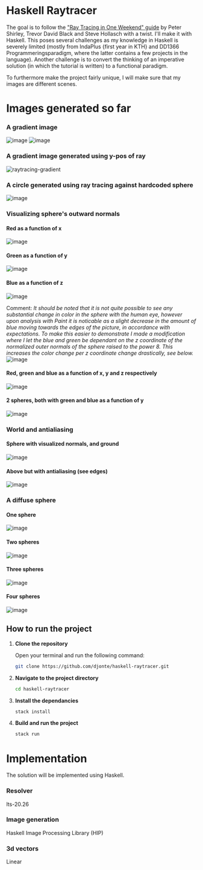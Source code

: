 # Haskell Raytracer

The goal is to follow the ["Ray Tracing in One Weekend" guide](https://raytracing.github.io/books/RayTracingInOneWeekend.html#outputanimage) by Peter Shirley, Trevor David Black and Steve Hollasch with a twist. I'll make it with Haskell. This poses several challenges as my knowledge in Haskell is severely limited (mostly from IndaPlus {first year in KTH} and DD1366 Programmeringsparadigm, where the latter contains a few projects in the language). Another challenge is to convert the thinking of an imperative solution (in which the tutorial is written) to a functional paradigm. 

To furthermore make the project fairly unique, I will make sure that my images are different scenes. 

# Images generated so far
### A gradient image
![image](https://github.com/djonte/haskell-raytracer/assets/90456387/554df427-f38b-481f-aa6b-00ec998beeeb)
![image](https://github.com/djonte/haskell-raytracer/assets/90456387/da414c36-f2cb-4c7c-8c83-736c679c465e)

### A gradient image generated using y-pos of ray
![raytracing-gradient](https://github.com/djonte/haskell-raytracer/assets/90456387/6eee13b6-4ce0-46ba-96df-23885d7fb25d)


### A circle generated using ray tracing against hardcoded sphere
![image](https://github.com/djonte/haskell-raytracer/assets/90456387/bf2aef8f-4df1-414e-8b76-bd9fe61d1779)

### Visualizing sphere's outward normals
#### Red as a function of x
![image](https://github.com/djonte/haskell-raytracer/assets/90456387/8e917853-7fc7-4cee-8424-f33c95a47a4e)

#### Green as a function of y
![image](https://github.com/djonte/haskell-raytracer/assets/90456387/5fa3b322-2121-4e05-b4a9-702094005749)

#### Blue as a function of z
![image](https://github.com/djonte/haskell-raytracer/assets/90456387/67e114a3-e36c-448c-802c-29db4b617b44)

Comment: *It should be noted that it is not quite possible to see any substantial change in color in the sphere with the human eye, however upon analysis with Paint it is noticable as a slight decrease in the amount of blue moving towards the edges of the picture, in accordance with expectations. To make this easier to demonstrate I made a modification where I let the blue and green be dependant on the z coordinate of the normalized outer normals of the sphere raised to the power 8. This increases the color change per z coordinate change drastically, see below.*
![image](https://github.com/djonte/haskell-raytracer/assets/90456387/8390661f-f8e1-466e-9be4-ef2f16751918)


#### Red, green and blue as a function of x, y and z respectively
![image](https://github.com/djonte/haskell-raytracer/assets/90456387/47f05f95-d692-4b4a-aed8-203e97d7213a)


#### 2 spheres, both with green and blue as a function of y
![image](https://github.com/djonte/haskell-raytracer/assets/90456387/ef5828dc-4f2a-42fc-8f53-7519c19aedee)

### World and antialiasing
#### Sphere with visualized normals, and ground
![image](https://github.com/djonte/haskell-raytracer/assets/90456387/2a8d1978-1f15-4b73-8e80-c38a53620430)

#### Above but with antialiasing (see edges)
![image](https://github.com/djonte/haskell-raytracer/assets/90456387/bdceb2ed-b9a9-42a8-a5e7-8eb83036be9a)

### A diffuse sphere
#### One sphere
![image](https://github.com/djonte/haskell-raytracer/assets/90456387/c87509da-9b89-4264-8e55-f9b34eba1e49)

#### Two spheres
![image](https://github.com/djonte/haskell-raytracer/assets/90456387/234731a1-8870-4198-96f0-56950730d8d2)

#### Three spheres
![image](https://github.com/djonte/haskell-raytracer/assets/90456387/a0338fd8-e11d-45a1-b1a1-5cfef45e6809)

#### Four spheres
![image](https://github.com/djonte/haskell-raytracer/assets/90456387/ea6d51d5-fe95-4684-860e-92e01cc03f3e)



## How to run the project

1. **Clone the repository**

   Open your terminal and run the following command:

   ```bash
   git clone https://github.com/djonte/haskell-raytracer.git
   ```

2. **Navigate to the project directory**
    ```bash
    cd haskell-raytracer
    ```

3. **Install the dependancies**
    ```bash
    stack install
    ```

5. **Build and run the project**
    ```bash
    stack run
    ```



# Implementation
The solution will be implemented using Haskell.
### Resolver
lts-20.26
### Image generation
Haskell Image Processing Library (HIP)
### 3d vectors
Linear
